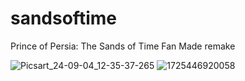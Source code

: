 # sandsoftime
Prince of Persia: The Sands of Time Fan Made remake

![Picsart_24-09-04_12-35-37-265](https://github.com/user-attachments/assets/2afcc818-4396-47ef-b6ca-01aa019487c1)
![1725446920058](https://github.com/user-attachments/assets/45f5e5f3-3f3a-42ba-b8b9-8b8f8797f4d7)
